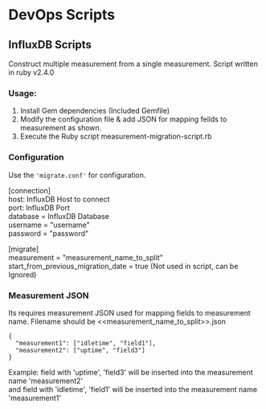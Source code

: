 # DevOps Scripts

## InfluxDB Scripts
Construct multiple measurement from a single measurement. Script written in ruby v2.4.0
### Usage:
1) Install Gem dependencies (Included Gemfile)
2) Modify the configuration file & add JSON for mapping feilds to measurement as shown.
3) Execute the Ruby script measurement-migration-script.rb
### Configuration
Use the `'migrate.conf'` for configuration.

[connection]\
host: InfluxDB Host to connect\
port: InfluxDB Port\
database = InfluxDB Database\
username = "username"\
password = "password"

[migrate]\
measurement = "measurement_name_to_split"\
start_from_previous_migration_date = true (Not used in script, can be Ignored)
### Measurement JSON
Its requires measurement JSON used for mapping fields to measurement name. Filename should be <<measurement_name_to_split>>.json
```
{
  "measurement1": ["idletime", "field1"],
  "measurement2": ["uptime", "field3"]
}
```
Example: field with 'uptime', 'field3' will be inserted into the measurement name 'measurement2'\
         and field with 'idletime', 'field1' will be inserted into the measurement name 'measurement1'
